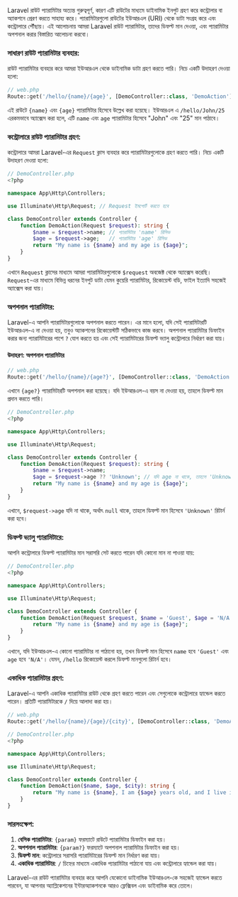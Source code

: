 Laravel রাউট প্যারামিটার অত্যন্ত গুরুত্বপূর্ণ, কারণ এটি রাউটের মাধ্যমে ডাইনামিক ইনপুট গ্রহণ করে কন্ট্রোলার বা অ্যাকশনে প্রেরণ করতে সাহায্য করে। প্যারামিটারগুলো রাউটের ইউআরএল (URI) থেকে ডাটা সংগ্রহ করে এবং কন্ট্রোলারে পৌঁছায়। এই আলোচনায় আমরা Laravel রাউট প্যারামিটার, তাদের ডিফল্ট মান দেওয়া, এবং প্যারামিটার অপশনাল করার বিস্তারিত আলোচনা করবো।

### সাধারণ রাউট প্যারামিটার ব্যবহার:

রাউট প্যারামিটার ব্যবহার করে আমরা ইউআরএল থেকে ডাইনামিক ডাটা গ্রহণ করতে পারি। নিচে একটি উদাহরণ দেওয়া হলো:

```php
// web.php
Route::get('/hello/{name}/{age}', [DemoController::class, 'DemoAction']);
```

এই রাউটে `{name}` এবং `{age}` প্যারামিটার হিসেবে উল্লেখ করা হয়েছে। ইউআরএল এ `/hello/John/25` এরকমভাবে অ্যাক্সেস করা হলে, এটি `name` এবং `age` প্যারামিটার হিসেবে "John" এবং "25" মান পাঠাবে।

### কন্ট্রোলারে রাউট প্যারামিটার গ্রহণ:

কন্ট্রোলারে আমরা Laravel-এর `Request` ক্লাস ব্যবহার করে প্যারামিটারগুলোকে গ্রহণ করতে পারি। নিচে একটি উদাহরণ দেওয়া হলো:

```php
// DemoController.php
<?php

namespace App\Http\Controllers;

use Illuminate\Http\Request; // Request ইমপোর্ট করতে হবে

class DemoController extends Controller {
    function DemoAction(Request $request): string {
        $name = $request->name; // প্যারামিটার 'name' রিসিভ
        $age = $request->age;   // প্যারামিটার 'age' রিসিভ
        return "My name is {$name} and my age is {$age}";
    }
}
```

এখানে `Request` ক্লাসের মাধ্যমে আমরা প্যারামিটারগুলোকে `$request` অবজেক্ট থেকে অ্যাক্সেস করেছি। `Request`-এর মাধ্যমে বিভিন্ন ধরনের ইনপুট ডাটা যেমন কুয়েরি প্যারামিটার, রিকোয়েস্ট বডি, ফাইল ইত্যাদি সহজেই অ্যাক্সেস করা যায়।

### অপশনাল প্যারামিটার:

Laravel-এ আপনি প্যারামিটারগুলোকে অপশনাল করতে পারেন। এর মানে হলো, যদি সেই প্যারামিটারটি ইউআরএল-এ না দেওয়া হয়, তবুও অ্যাকশনের রিকোয়েস্টটি সঠিকভাবে কাজ করবে। অপশনাল প্যারামিটার ডিফাইন করার জন্য প্যারামিটারের পাশে `?` যোগ করতে হয় এবং সেই প্যারামিটারের ডিফল্ট ভ্যালু কন্ট্রোলারে নির্ধারণ করা যায়।

#### উদাহরণ: অপশনাল প্যারামিটার

```php
// web.php
Route::get('/hello/{name}/{age?}', [DemoController::class, 'DemoAction']);
```

এখানে `{age?}` প্যারামিটারটি অপশনাল করা হয়েছে। যদি ইউআরএল-এ বয়স না দেওয়া হয়, তাহলে ডিফল্ট মান প্রদান করতে পারি।

```php
// DemoController.php
<?php

namespace App\Http\Controllers;

use Illuminate\Http\Request;

class DemoController extends Controller {
    function DemoAction(Request $request): string {
        $name = $request->name;
        $age = $request->age ?? 'Unknown'; // যদি age না থাকে, তাহলে 'Unknown' ভ্যালু ব্যবহার হবে
        return "My name is {$name} and my age is {$age}";
    }
}
```

এখানে, `$request->age` যদি না থাকে, অর্থাৎ `null` থাকে, তাহলে ডিফল্ট মান হিসেবে `'Unknown'` রিটার্ন করা হবে।

### ডিফল্ট ভ্যালু প্যারামিটারে:

আপনি কন্ট্রোলারে ডিফল্ট প্যারামিটার মান সরাসরি সেট করতে পারেন যদি কোনো মান না পাওয়া যায়:

```php
// DemoController.php
<?php

namespace App\Http\Controllers;

use Illuminate\Http\Request;

class DemoController extends Controller {
    function DemoAction(Request $request, $name = 'Guest', $age = 'N/A'): string {
        return "My name is {$name} and my age is {$age}";
    }
}
```

এখানে, যদি ইউআরএল-এ কোনো প্যারামিটার না পাঠানো হয়, তখন ডিফল্ট মান হিসেবে `name` হবে `'Guest'` এবং `age` হবে `'N/A'`। যেমন, `/hello` রিকোয়েস্ট করলে ডিফল্ট মানগুলো রিটার্ন হবে।

### একাধিক প্যারামিটার গ্রহণ:

Laravel-এ আপনি একাধিক প্যারামিটার রাউট থেকে গ্রহণ করতে পারেন এবং সেগুলোকে কন্ট্রোলারে হ্যান্ডেল করতে পারেন। প্রতিটি প্যারামিটারকে `/` দিয়ে আলাদা করা হয়।

```php
// web.php
Route::get('/hello/{name}/{age}/{city}', [DemoController::class, 'DemoAction']);
```

```php
// DemoController.php
<?php

namespace App\Http\Controllers;

use Illuminate\Http\Request;

class DemoController extends Controller {
    function DemoAction($name, $age, $city): string {
        return "My name is {$name}, I am {$age} years old, and I live in {$city}.";
    }
}
```

### সারসংক্ষেপ:

1. **বেসিক প্যারামিটার**: `{param}` ফরম্যাটে রাউটে প্যারামিটার ডিফাইন করা হয়।
2. **অপশনাল প্যারামিটার**: `{param?}` ফরম্যাটে অপশনাল প্যারামিটার ডিফাইন করা হয়।
3. **ডিফল্ট মান**: কন্ট্রোলারে সরাসরি প্যারামিটারের ডিফল্ট মান নির্ধারণ করা যায়।
4. **একাধিক প্যারামিটার**: `/` চিহ্নের মাধ্যমে একাধিক প্যারামিটার পাঠানো যায় এবং কন্ট্রোলারে হ্যান্ডেল করা যায়।

Laravel-এর রাউট প্যারামিটার ব্যবহার করে আপনি যেকোনো ডাইনামিক ইউআরএল-কে সহজেই হ্যান্ডেল করতে পারবেন, যা আপনার অ্যাপ্লিকেশনের ইন্টারঅ্যাকশনকে আরও ফ্লেক্সিবল এবং ডাইনামিক করে তোলে।
